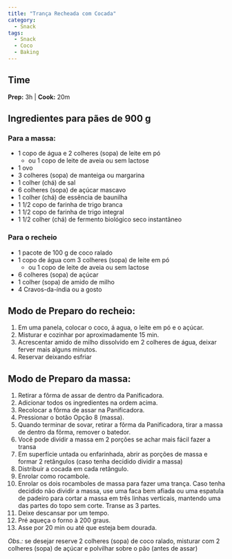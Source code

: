 ```yaml
---
title: "Trança Recheada com Cocada"
category:
  - Snack
tags:
  - Snack
  - Coco
  - Baking
---
```


## Time
**Prep:** 3h | **Cook:** 20m

## Ingredientes para pães de 900 g
### Para a massa:
* 1 copo de água e 2 colheres (sopa) de leite em pó
  * ou 1 copo de leite de aveia ou sem lactose
* 1 ovo
* 3 colheres (sopa) de manteiga ou margarina
* 1 colher (chá) de sal
* 6 colheres (sopa) de açúcar mascavo
* 1 colher (chá) de essência de baunilha
* 1 1/2 copo de farinha de trigo branca
* 1 1/2 copo de farinha de trigo integral
* 1 1/2 colher (chá) de fermento biológico seco instantâneo

### Para o recheio
* 1 pacote de 100 g de coco ralado
* 1 copo de água com 3 colheres (sopa) de leite em pó
  * ou 1 copo de leite de aveia ou sem lactose
* 6 colheres (sopa) de açúcar
* 1 colher (sopa) de amido de milho
* 4 Cravos-da-índia ou a gosto

## Modo de Preparo do recheio:
1. Em uma panela, colocar o coco, á agua, o leite em pó e o açúcar.
2. Misturar e cozinhar por aproximadamente 15 min.
3. Acrescentar amido de milho dissolvido em 2 colheres de água, deixar ferver mais alguns minutos.
4. Reservar deixando esfriar

## Modo de Preparo da massa:
1. Retirar a fôrma de assar de dentro da Panificadora.
2. Adicionar todos os ingredientes na ordem acima.
3. Recolocar a fôrma de assar na Panificadora.
4. Pressionar o botão Opção 8 (massa).
5. Quando terminar de sovar, retirar a fôrma da Panificadora, tirar a massa de dentro da fôrma, remover o batedor.
6. Você pode dividir a massa em 2 porções se achar mais fácil fazer a transa
7. Em superfície untada ou enfarinhada, abrir as porções de massa e formar 2 retângulos (caso tenha decidido dividir a massa)
8. Distribuir a cocada em cada retângulo.
9. Enrolar como rocambole.
10. Enrolar os dois rocamboles de massa para fazer uma trança. Caso tenha decidido não dividir a massa, use uma faca bem afiada ou uma espatula de padeiro para cortar a massa em três linhas verticais, mantendo uma das partes do topo sem corte. Transe as 3 partes.
11. Deixe descansar por um tempo.
12. Pré aqueça o forno à 200 graus.
13. Asse por 20 min ou até que esteja bem dourada.

*Obs.:* se desejar reserve 2 colheres (sopa) de coco ralado, misturar com 2 colheres (sopa) de açúcar e polvilhar sobre o pão (antes de assar)



